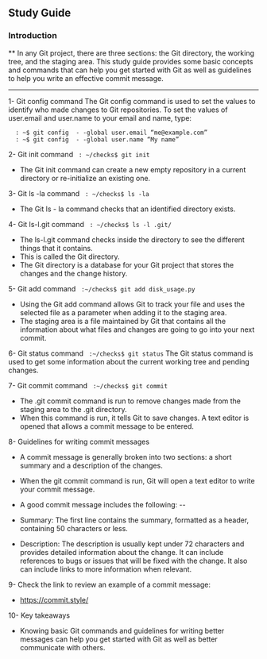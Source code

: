 ## Study Guide

### Introduction
** In any Git project, there are three sections: the Git directory, the working tree, and the staging area. This study guide provides some basic concepts and commands that can help you get started with Git as well as guidelines to help you write an effective commit message.

------
1- Git config command
  The Git config command is used to set the values to identify who made changes to Git repositories. To set the values     of user.email and user.name to your email and name, type: 
```
  : ~$ git config  - -global user.email “me@example.com”
  : ~$ git config  - -global user.name “My name”
```

2- Git init command
 ``` : ~/checks$ git init```
 *  The Git init command can create a new empty repository in a current directory or re-initialize an existing one. 

3- Git ls -la command
 ``` : ~/checks$ ls -la```
* The Git ls - la command checks that an identified directory exists.

4- Git ls-l.git command
 ``` : ~/checks$ ls -l .git/```
  * The ls-l.git command checks inside the directory to see the different things that it contains.
  * This is called the Git directory.
  * The Git directory is a database for your Git project that stores the changes and the change history.

5- Git add command
  ``` :~/checks$ git add disk_usage.py```
 *  Using the Git add command allows Git to track your file and uses the selected file as a parameter when adding it to     the staging area.
 *  The staging area is a file maintained by Git that contains all the information about what files and changes are   going to go into your next commit.

6- Git status command
  ``` :~/checks$ git status```
  The Git status command is used to get some information about the current working tree and pending changes.

7- Git commit command
``` :~/checks$ git commit```
* The .git commit command is run to remove changes made from the staging area to the .git directory.
* When this command is run, it tells Git to save changes. A text editor is opened that allows a commit message to be entered.

8- Guidelines for writing commit messages
  * A commit message is generally broken into two sections: a short summary and a description of the changes.
  * When the git commit command is run, Git will open a text editor to write your commit message.
  * A good commit message includes the following:
--
* Summary: The first line contains the summary, formatted as a header, containing 50 characters or less. 

* Description: The description is usually kept under 72 characters and provides detailed information about the change.    It can include references to bugs or issues that will be fixed with the change. It also can include links to more       information when relevant. 

9- Check the link to review an example of a commit message: 
   *  https://commit.style/
 
10- Key takeaways
* Knowing basic Git commands and guidelines for writing better messages can help you get started with Git as well as       better communicate with others.
